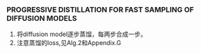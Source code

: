 ### PROGRESSIVE DISTILLATION FOR FAST SAMPLING OF DIFFUSION MODELS
1. 将diffusion model逐步蒸馏，每两步合成一步。
2. 注意蒸馏的loss,见Alg.2和Appendix.G